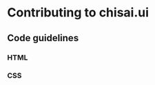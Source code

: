 # Contributing to chisai.ui

## Code guidelines

<!-- Possible Code Guide: https://codeguide.co/ -->

### HTML


### CSS

